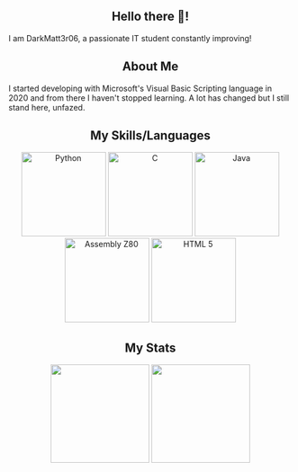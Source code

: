 <h2 align="center">Hello there 👋!</h2>
<p align="left">I am DarkMatt3r06, a passionate IT student constantly improving!</p>

###

<h2 align="center">About Me</h2>
<p align="left">I started developing with Microsoft's Visual Basic Scripting language in 2020 and from there I haven't stopped learning. A lot has changed but I still stand here, unfazed.</p>

###

<h2 align="center">My Skills/Languages</h2>
<div align="center">
  
  <img src="https://cdn.jsdelivr.net/gh/devicons/devicon/icons/python/python-original.svg" height="150" alt="Python"/>
  <img src="https://cdn.jsdelivr.net/gh/devicons/devicon/icons/c/c-line.svg" height="150" alt="C"/>
  <img src="https://cdn.jsdelivr.net/gh/devicons/devicon/icons/java/java-plain.svg" height="150" alt="Java"/>
  <img src="https://user-images.githubusercontent.com/103866722/177873824-ac727cae-29d5-406d-87de-93bb2bf21f02.png" height="150" alt="Assembly Z80"/>
  <img src="https://upload.wikimedia.org/wikipedia/commons/3/38/HTML5_Badge.svg" height="150" alt="HTML 5"/>
  
</div>

###

<h2 align="center">My Stats</h2>
<div align="center">

  <img src="https://github-readme-stats.vercel.app/api?username=DarkMatt3r06&theme=tokyonight&show_icons=true&hide_border=true&count_private=false" height="175" />
  <img src="https://github-readme-stats.vercel.app/api/top-langs/?username=DarkMatt3r06&theme=tokyonight&show_icons=true&hide_border=true&layout=compact" height="175" />

</div>
